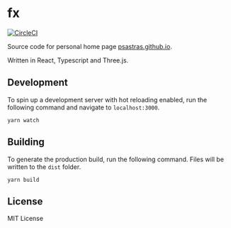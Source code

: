 # fx

[![CircleCI](https://circleci.com/gh/psastras/fx.svg?style=shield&circle-token=:circle-ci-badge-token)](https://circleci.com/gh/psastras/fx/tree/master)

Source code for personal home page [psastras.github.io](https://psastras.github.io).

Written in React, Typescript and Three.js.

## Development

To spin up a development server with hot reloading enabled, run the following command
and navigate to `localhost:3000`.

```shell
yarn watch
```

## Building

To generate the production build, run the following command.  Files will be written to
the `dist` folder.

```shell
yarn build
```

## License

MIT License